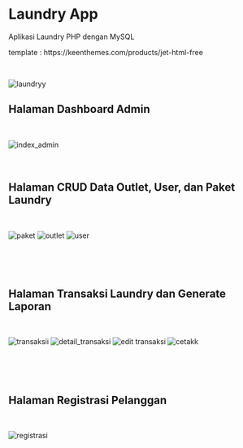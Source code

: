 # Laundry App
Aplikasi Laundry PHP dengan MySQL
<p>template : https://keenthemes.com/products/jet-html-free</p>

<br>

![laundryy](https://user-images.githubusercontent.com/65702027/151680182-39c226d5-fb0c-443f-9f0c-3db6c4f6ed0a.PNG)
<br>

<h2>Halaman Dashboard Admin</h2><br>

![index_admin](https://user-images.githubusercontent.com/65702027/151680185-b5350c73-e40a-4c6e-8763-a4b8d58ae5c2.PNG)
<br><br><br>


<h2>Halaman CRUD Data Outlet, User, dan Paket Laundry</h2><br>

![paket](https://user-images.githubusercontent.com/65702027/151680474-4f2c9ccb-9847-44e3-8155-1b00d475895f.PNG)
![outlet](https://user-images.githubusercontent.com/65702027/151680477-6f0b195d-3e6b-4b8f-916d-c6286f9e475c.PNG)
![user](https://user-images.githubusercontent.com/65702027/151680481-a69c2d87-0d58-4de9-804c-81800536a66a.PNG)

<br><br><br>
<h2>Halaman Transaksi Laundry dan Generate Laporan</h2><br>

![transaksii](https://user-images.githubusercontent.com/65702027/151680484-f73fd1ea-dfd1-444b-a1c2-02109a5f3efc.PNG)
![detail_transaksi](https://user-images.githubusercontent.com/65702027/151680486-902fb677-583c-42aa-95a6-8adf1f4bf1c3.PNG)
![edit transaksi](https://user-images.githubusercontent.com/65702027/151680490-15051aca-6feb-4956-a30b-a4e6468985ce.PNG)
![cetakk](https://user-images.githubusercontent.com/65702027/151680493-72aa5918-17d0-485e-b484-4cfe627dd7f7.PNG)


<br><br><br>
<h2>Halaman Registrasi Pelanggan</h2><br>

![registrasi](https://user-images.githubusercontent.com/65702027/151680495-d2738181-1509-4454-9656-084f01720092.PNG)
